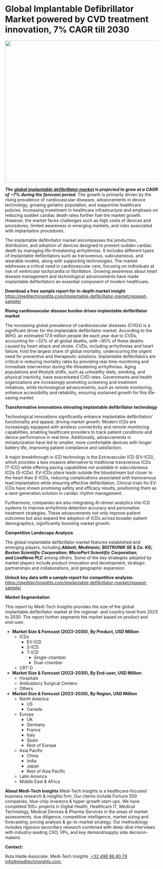 <H1> Global Implantable Defibrillator Market powered by CVD treatment innovation, 7% CAGR till 2030 </H1>
<img class="alignnone size-full wp-image-1856" src="http://dailyinvestorhub.com/wp-content/uploads/2025/06/Defibrillator1.png" alt="" width="731" height="467" />

<strong><em>The </em></strong><a href="https://meditechinsights.com/implantable-defibrillator-market/"><strong><em>global implantable defibrillator market</em></strong></a><strong><em> is projected to grow at a CAGR of ~7% during the forecast period.</em></strong> The growth is primarily driven by the rising prevalence of cardiovascular diseases, advancements in device technology, growing geriatric population, and supportive healthcare policies. Increasing investment in healthcare infrastructure and emphasis on reducing sudden cardiac death rates further fuel the market growth. However, the market faces challenges such as high costs of devices and procedures, limited awareness in emerging markets, and risks associated with implantation procedures.

The implantable defibrillator market encompasses the production, distribution, and adoption of devices designed to prevent sudden cardiac death by managing life-threatening arrhythmias. It includes different types of implantable defibrillators such as transvenous, subcutaneous, and wearable models, along with supporting technologies. The market addresses a critical need in cardiovascular care, focusing on individuals at risk of ventricular tachycardia or fibrillation. Growing awareness about heart disease management and technological advancements have made implantable defibrillators an essential component of modern healthcare.

<strong>Download a free sample report for in-depth market insight</strong>
<a href="https://meditechinsights.com/implantable-defibrillator-market/request-sample/">https://meditechinsights.com/implantable-defibrillator-market/request-sample/</a>

<strong>Rising cardiovascular disease burden drives implantable defibrillator market</strong>

The increasing global prevalence of cardiovascular diseases (CVDs) is a significant driver for the implantable defibrillator market. According to the WHO, an estimated 17.9 million people die each year due to CVDs, accounting for ~32% of all global deaths, with ~85% of these deaths caused by heart attack and stroke. CVDs, including arrhythmias and heart failure, hold the largest share of global mortality, underscoring the urgent need for preventive and therapeutic solutions. Implantable defibrillators are critical in reducing mortality rates by providing real-time monitoring and immediate intervention during life-threatening arrhythmias. Aging populations and lifestyle shifts, such as unhealthy diets, smoking, and physical inactivity, have exacerbated CVD rates. Governments and health organizations are increasingly promoting screening and treatment initiatives, while technological advancements, such as remote monitoring, enhance accessibility and reliability, ensuring sustained growth for this life-saving market.

<strong>Transformative innovations elevating implantable defibrillator technology</strong>

Technological innovations significantly enhance implantable defibrillators' functionality and appeal, driving market growth. Modern ICDs are increasingly equipped with wireless connectivity and remote monitoring capabilities, enabling healthcare providers to track patient conditions and device performance in real time. Additionally, advancements in miniaturization have led to smaller, more comfortable devices with longer battery life, improving patient compliance and satisfaction.

A major breakthrough in ICD technology is the Extravascular ICD (EV-ICD), which provides a less invasive alternative to traditional transvenous ICDs (T-ICD) while offering pacing capabilities not available in subcutaneous ICDs (S-ICDs). EV-ICDs place leads outside the bloodstream but closer to the heart than S-ICDs, reducing complications associated with transvenous lead implantation while ensuring effective defibrillation. Clinical trials for EV-ICDs have shown promising safety and efficacy results, positioning them as a next-generation solution in cardiac rhythm management.

Furthermore, companies are also integrating AI-driven analytics into ICD systems to improve arrhythmia detection accuracy and personalize treatment strategies. These advancements not only improve patient outcomes but also expand the adoption of ICDs across broader patient demographics, significantly boosting market growth.

<strong>Competitive Landscape Analysis</strong>

The global implantable defibrillator market features established and emerging players, including <strong><em>Abbott; Medtronic; BIOTRONIK SE &amp; Co. KG; Boston Scientific Corporation; MicroPort Scientific Corporation; and LivaNova PLC</em></strong> among others. Some of the key strategies adopted by market players include product innovation and development, strategic partnerships and collaborations, and geographic expansion.

<strong>Unlock key data with a sample report for competitive analysis:
</strong><a href="https://meditechinsights.com/implantable-defibrillator-market/request-sample/">https://meditechinsights.com/implantable-defibrillator-market/request-sample/</a>

<strong>Market Segmentation</strong>

This report by Medi-Tech Insights provides the size of the global implantable defibrillator market at the regional- and country-level from 2023 to 2030. The report further segments the market based on product and end-user.
<ul>
 	<li><strong>Market Size &amp; Forecast (2023-2030), By Product, USD Million</strong>
<ul>
 	<li>ICDs
<ul>
 	<li>EV-ICD</li>
 	<li>S-ICD</li>
 	<li>T-ICD
<ul>
 	<li>Single-chamber</li>
 	<li>Dual-chamber</li>
</ul>
</li>
</ul>
</li>
 	<li>CRT-D</li>
</ul>
</li>
 	<li><strong>Market Size &amp; Forecast (2023-2030), By End-user, USD Million</strong>
<ul>
 	<li>Hospitals</li>
 	<li>Ambulatory Surgical Centers</li>
 	<li>Others</li>
</ul>
</li>
 	<li><strong>Market Size &amp; Forecast (2023-2030), By Region, USD Million</strong>
<ul>
 	<li>North America
<ul>
 	<li>US</li>
 	<li>Canada</li>
</ul>
</li>
 	<li>Europe
<ul>
 	<li>UK</li>
 	<li>Germany</li>
 	<li>France</li>
 	<li>Italy</li>
 	<li>Spain</li>
 	<li>Rest of Europe</li>
</ul>
</li>
 	<li>Asia Pacific
<ul>
 	<li>China</li>
 	<li>India</li>
 	<li>Japan</li>
 	<li>Rest of Asia Pacific</li>
</ul>
</li>
 	<li>Latin America</li>
 	<li>Middle East &amp; Africa</li>
</ul>
</li>
</ul>
<strong>About Medi-Tech Insights</strong>
Medi-Tech Insights is a healthcare-focused business research &amp; insights firm. Our clients include Fortune 500 companies, blue-chip investors &amp; hyper-growth start-ups. We have completed 100+ projects in Digital Health, Healthcare IT, Medical Technology, Medical Devices &amp; Pharma Services in the areas of market assessments, due diligence, competitive intelligence, market sizing and forecasting, pricing analysis &amp; go-to-market strategy. Our methodology includes rigorous secondary research combined with deep-dive interviews with industry-leading CXO, VPs, and key demand/supply side decision-makers.

<strong>Contact:</strong>

Ruta Halde
Associate, Medi-Tech Insights
<u> +32 498 86 80 79
</u><a href="mailto:info@meditechinsights.com">info@meditechinsights.com</a><u> </u>
